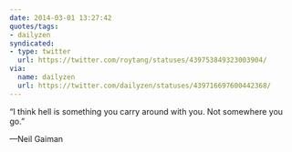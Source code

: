 ```yaml
---
date: 2014-03-01 13:27:42
quotes/tags:
- dailyzen
syndicated:
- type: twitter
  url: https://twitter.com/roytang/statuses/439753849323003904/
via:
  name: dailyzen
  url: https://twitter.com/dailyzen/statuses/439716697600442368/
---
```


“I think hell is something you carry around with you. Not somewhere you go.”

—Neil Gaiman